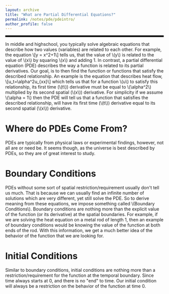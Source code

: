 ```yaml
---
layout: archive
title: "What are Partial Differential Equations?"
permalink: /notes/pde/pdeintro/
author_profile: false
--- 
```

<hr style="border: 2px solid black;">

In middle and highschool, you typically solve algebraic equations that describe how two values (variables) are related to each other.
For example, the equation \\[y = x^2+1\\] tells us, that the value of \\(y\\) is related to the value of \\(x\\) by squaring \\(x\\) and adding 1.
In contrast, a partial differential equation (PDE) describes the way a function is related to its partial derivatives.
Our goal, is to then find the function or functions that satisfy the described relationship. 
An example is the equation that describes heat flow, \\[u_t=\alpha^2u_{xx}\\] which tells us that for a function \\(u\\) to satisfy this relationship, its first time (\\(t\\)) derivative must be equal to \\(\alpha^2\\) multiplied by its second spatial (\\(x\\)) derivative. For simplicity if we assume \\(\alpha = 1\\) then the PDE will tell us that a function that satisfies the described relationship, will have its first time (\\(t\\)) derivative equal to its second spatial (\\(x\\)) derivative. 

Where do PDEs Come From?
===
PDEs are typically from physical laws or experimental findings, however, not all are or need be. It seems though, as the universe is best described by PDEs, so they are of great interest to study. 

Boundary Conditions
===
PDEs without some sort of spatial restriction/requirement usually don't tell us much. That is because we can usually find an infinite number of solutions which are very different, yet still solve the PDE. So to derive meaning from these equations, we impose something called \\(Boundary Conditions\\). Boundary conditions are nothing more than the explicit value of the function (or its derivative) at the spatial boundaries. For example, if we are solving the heat equation on a metal rod of length 1, then an example of boundary conditions would be knowing the value of the function at both ends of the rod. With this information, we get a much better idea of the behavior of the function that we are looking for. 

Initial Conditions
===
Similar to boundary conditions, initial conditions are nothing more than a restriction/requirement for the function at the temporal boundary. Since time always starts at 0, and there is no "end" to time. Our initial condition will always be a restriction on the behavior of the function at time 0. 
